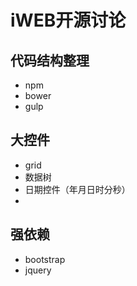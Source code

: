 # iWEB开源讨论

## 代码结构整理
- npm
- bower
- gulp

## 大控件
- grid
- 数据树
- 日期控件（年月日时分秒）
- 

## 强依赖
- bootstrap
- jquery  